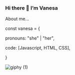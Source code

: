 ### Hi there 👋 I’m Vanesa 

About me...

const vanesa = {
  
  pronouns: "she" | "her",
  
  code: [Javascript, HTML, CSS], 
  
}

![giphy (1)](https://user-images.githubusercontent.com/118428283/234659541-75eedd54-bf6e-47d1-8928-638bee938726.gif)


<!--
**vanezalazar/vanezalazar** is a ✨ _special_ ✨ repository because its `README.md` (this file) appears on your GitHub profile.

Here are some ideas to get you started:

- 🔭 I’m currently working on ...
- 🌱 I’m currently learning ...
- 👯 I’m looking to collaborate on ...
- 🤔 I’m looking for help with ...
- 💬 Ask me about ...
- 📫 How to reach me: ...
- 😄 Pronouns: ...
- ⚡ Fun fact: ...
-->


